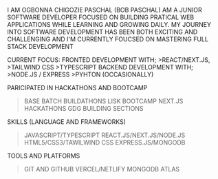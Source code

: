   I AM OGBONNA CHIGOZIE PASCHAL (BOB PASCHAL) AM A JUNIOR SOFTWARE DEVELOPER FOCUSED ON BUILDING PRATICAL WEB APPLICATIONS WHILE LEARNING AND GROWING DAILY. MY JOURNEY INTO SOFTWARE DEVELOPMENT HAS BEEN BOTH EXCITING 
  AND CHALLENGING AND I'M CURRENTLY FOUCSED ON MASTERING FULL STACK DEVELOPMENT 

  CURRENT FOCUS: 
  FRONTED DEVELOPMENT WITH; 
    >REACT/NEXT.JS, 
    >TAILWIND CSS 
    >TYPESCRIPT
  BACKEND DEVELOPMENT WITH;
    >NODE.JS / EXPRESS
    >PYHTON (OCCASIONALLY)

PARICIPATED IN HACKATHONS AND BOOTCAMP 
  >BASE BATCH BUILDATHONS
  >LISK BOOTCAMP
  >NEXT.JS HACKATHONS
  >GDG BUILDING SECTIONS

SKILLS (LANGUAGE AND FRAMEWORKS)
  >JAVASCRIPT/TYPESCRIPT
  >REACT.JS/NEXT.JS/NODE.JS
  >HTML5/CSS3/TAWILWIND CSS
  >EXPRESS.JS/MONGODB

TOOLS AND PLATFORMS 
  >GIT AND GITHUB
  >VERCEL/NETLIFY
  >MONGODB ATLAS
